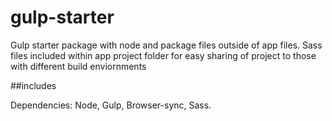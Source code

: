 # gulp-starter

Gulp starter package with node and package files outside of app files. Sass files included within app project folder for easy sharing of project to those with different build enviornments

##includes

Dependencies: Node, Gulp, Browser-sync, Sass. 